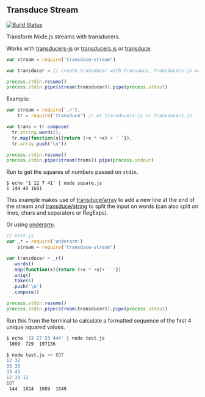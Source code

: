 ## Transduce Stream
[![Build Status](https://secure.travis-ci.org/transduce/transduce-stream.svg)](http://travis-ci.org/transduce/transduce-stream)

Transform Node.js streams with transducers.

Works with [transducers-js][3] or [transducers.js][4] or [transduce][5].

```javascript
var stream = require('transduce-stream')

var transducer = // create transducer with transduce, transducers-js or transducers.js

process.stdin.resume()
process.stdin.pipe(stream(transducer)).pipe(process.stdout)
```

Example:

```javascript
var stream = require('./'),
    tr = require('transduce') // or transducers-js or transducers.js

var trans = tr.compose(
  tr.string.words(),
  tr.map(function(x){return (+x * +x) + ' '}),
  tr.array.push('\n'))

process.stdin.resume()
process.stdin.pipe(stream(trans)).pipe(process.stdout)
```

Run to get the squares of numbers passed on `stdin`.

```
$ echo '1 12 7 41' | node square.js
1 144 49 1681
```

This example makes use of [transduce/array][1] to add a new line at the end of the stream and [transduce/string][2] to split the input on words (can also split on lines, chars and separators or RegExps).

Or using [underarm][6].

```javascript
// test.js
var _r = require('underarm')
    stream = require('transduce-stream')

var transducer = _r()
  .words()
  .map(function(x){return (+x * +x)+ ' '})
  .uniq()
  .take(4)
  .push('\n')
  .compose()

process.stdin.resume()
process.stdin.pipe(stream(transducer)).pipe(process.stdout)
```

Run this from the terminal to calculate a formatted sequence of the first 4 unique squared values.

```bash
$ echo '33 27 33 444' | node test.js
 1089  729  197136

$ node test.js << EOT
12 32
33 33
33 43
12 33 12
EOT
 144  1024  1089  1849
```


[1]: https://github.com/transduce/transduce#array
[2]: https://github.com/transduce/transduce#string
[3]: https://github.com/cognitect-labs/transducers-js
[4]: https://github.com/jlongster/transducers.js
[5]: https://github.com/transduce/transduce
[6]: https://github.com/kevinbeaty/underarm
